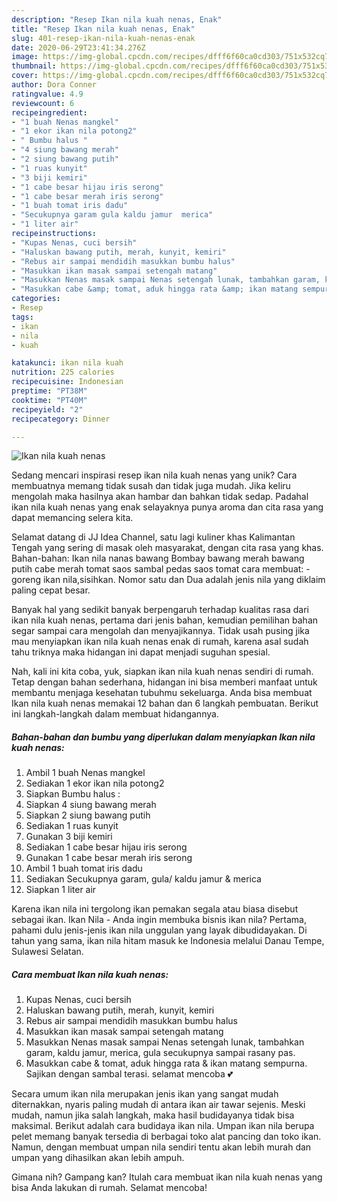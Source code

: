 ```yaml
---
description: "Resep Ikan nila kuah nenas, Enak"
title: "Resep Ikan nila kuah nenas, Enak"
slug: 401-resep-ikan-nila-kuah-nenas-enak
date: 2020-06-29T23:41:34.276Z
image: https://img-global.cpcdn.com/recipes/dfff6f60ca0cd303/751x532cq70/ikan-nila-kuah-nenas-foto-resep-utama.jpg
thumbnail: https://img-global.cpcdn.com/recipes/dfff6f60ca0cd303/751x532cq70/ikan-nila-kuah-nenas-foto-resep-utama.jpg
cover: https://img-global.cpcdn.com/recipes/dfff6f60ca0cd303/751x532cq70/ikan-nila-kuah-nenas-foto-resep-utama.jpg
author: Dora Conner
ratingvalue: 4.9
reviewcount: 6
recipeingredient:
- "1 buah Nenas mangkel"
- "1 ekor ikan nila potong2"
- " Bumbu halus "
- "4 siung bawang merah"
- "2 siung bawang putih"
- "1 ruas kunyit"
- "3 biji kemiri"
- "1 cabe besar hijau iris serong"
- "1 cabe besar merah iris serong"
- "1 buah tomat iris dadu"
- "Secukupnya garam gula kaldu jamur  merica"
- "1 liter air"
recipeinstructions:
- "Kupas Nenas, cuci bersih"
- "Haluskan bawang putih, merah, kunyit, kemiri"
- "Rebus air sampai mendidih masukkan bumbu halus"
- "Masukkan ikan masak sampai setengah matang"
- "Masukkan Nenas masak sampai Nenas setengah lunak, tambahkan garam, kaldu jamur, merica, gula secukupnya sampai rasany pas."
- "Masukkan cabe &amp; tomat, aduk hingga rata &amp; ikan matang sempurna. Sajikan dengan sambal terasi. selamat mencoba 💕"
categories:
- Resep
tags:
- ikan
- nila
- kuah

katakunci: ikan nila kuah 
nutrition: 225 calories
recipecuisine: Indonesian
preptime: "PT38M"
cooktime: "PT40M"
recipeyield: "2"
recipecategory: Dinner

---
```



![Ikan nila kuah nenas](https://img-global.cpcdn.com/recipes/dfff6f60ca0cd303/751x532cq70/ikan-nila-kuah-nenas-foto-resep-utama.jpg)

Sedang mencari inspirasi resep ikan nila kuah nenas yang unik? Cara membuatnya memang tidak susah dan tidak juga mudah. Jika keliru mengolah maka hasilnya akan hambar dan bahkan tidak sedap. Padahal ikan nila kuah nenas yang enak selayaknya punya aroma dan cita rasa yang dapat memancing selera kita.

Selamat datang di JJ Idea Channel, satu lagi kuliner khas Kalimantan Tengah yang sering di masak oleh masyarakat, dengan cita rasa yang khas. Bahan-bahan: Ikan nila nanas bawang Bombay bawang merah bawang putih cabe merah tomat saos sambal pedas saos tomat cara membuat: -goreng ikan nila,sisihkan. Nomor satu dan Dua adalah jenis nila yang diklaim paling cepat besar.

Banyak hal yang sedikit banyak berpengaruh terhadap kualitas rasa dari ikan nila kuah nenas, pertama dari jenis bahan, kemudian pemilihan bahan segar sampai cara mengolah dan menyajikannya. Tidak usah pusing jika mau menyiapkan ikan nila kuah nenas enak di rumah, karena asal sudah tahu triknya maka hidangan ini dapat menjadi suguhan spesial.


Nah, kali ini kita coba, yuk, siapkan ikan nila kuah nenas sendiri di rumah. Tetap dengan bahan sederhana, hidangan ini bisa memberi manfaat untuk membantu menjaga kesehatan tubuhmu sekeluarga. Anda bisa membuat Ikan nila kuah nenas memakai 12 bahan dan 6 langkah pembuatan. Berikut ini langkah-langkah dalam membuat hidangannya.

<!--inarticleads1-->

##### Bahan-bahan dan bumbu yang diperlukan dalam menyiapkan Ikan nila kuah nenas:

1. Ambil 1 buah Nenas mangkel
1. Sediakan 1 ekor ikan nila potong2
1. Siapkan  Bumbu halus :
1. Siapkan 4 siung bawang merah
1. Siapkan 2 siung bawang putih
1. Sediakan 1 ruas kunyit
1. Gunakan 3 biji kemiri
1. Sediakan 1 cabe besar hijau iris serong
1. Gunakan 1 cabe besar merah iris serong
1. Ambil 1 buah tomat iris dadu
1. Sediakan Secukupnya garam, gula/ kaldu jamur &amp; merica
1. Siapkan 1 liter air


Karena ikan nila ini tergolong ikan pemakan segala atau biasa disebut sebagai ikan. Ikan Nila - Anda ingin membuka bisnis ikan nila? Pertama, pahami dulu jenis-jenis ikan nila unggulan yang layak dibudidayakan. Di tahun yang sama, ikan nila hitam masuk ke Indonesia melalui Danau Tempe, Sulawesi Selatan. 

<!--inarticleads2-->

##### Cara membuat Ikan nila kuah nenas:

1. Kupas Nenas, cuci bersih
1. Haluskan bawang putih, merah, kunyit, kemiri
1. Rebus air sampai mendidih masukkan bumbu halus
1. Masukkan ikan masak sampai setengah matang
1. Masukkan Nenas masak sampai Nenas setengah lunak, tambahkan garam, kaldu jamur, merica, gula secukupnya sampai rasany pas.
1. Masukkan cabe &amp; tomat, aduk hingga rata &amp; ikan matang sempurna. Sajikan dengan sambal terasi. selamat mencoba 💕


Secara umum ikan nila merupakan jenis ikan yang sangat mudah diternakkan, nyaris paling mudah di antara ikan air tawar sejenis. Meski mudah, namun jika salah langkah, maka hasil budidayanya tidak bisa maksimal. Berikut adalah cara budidaya ikan nila. Umpan ikan nila berupa pelet memang banyak tersedia di berbagai toko alat pancing dan toko ikan. Namun, dengan membuat umpan nila sendiri tentu akan lebih murah dan umpan yang dihasilkan akan lebih ampuh. 

Gimana nih? Gampang kan? Itulah cara membuat ikan nila kuah nenas yang bisa Anda lakukan di rumah. Selamat mencoba!

